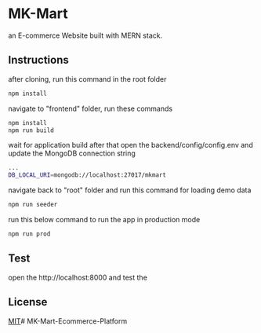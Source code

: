 # MK-Mart

an E-commerce Website built with MERN stack.

## Instructions

after cloning, run this command in the root folder
```bash
npm install
```
navigate to "frontend" folder, run these commands 
```bash
npm install
npm run build
```
wait for application build
after that open the backend/config/config.env
and update the MongoDB connection string
```bash
...
DB_LOCAL_URI=mongodb://localhost:27017/mkmart
```

navigate back to "root" folder and run this command for loading demo data
```bash
npm run seeder
```

run this below command to run the app in production mode
```bash
npm run prod
```


## Test
open the http://localhost:8000 and test the 



## License

[MIT](https://choosealicense.com/licenses/mit/)#   M K - M a r t - E c o m m e r c e - P l a t f o r m  
 